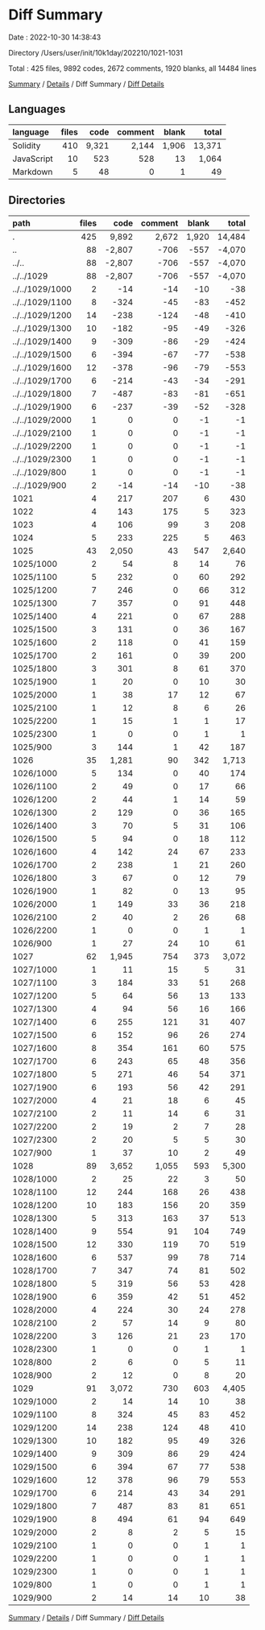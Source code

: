 # Diff Summary

Date : 2022-10-30 14:38:43

Directory /Users/user/init/10k1day/202210/1021-1031

Total : 425 files,  9892 codes, 2672 comments, 1920 blanks, all 14484 lines

[Summary](results.md) / [Details](details.md) / Diff Summary / [Diff Details](diff-details.md)

## Languages
| language | files | code | comment | blank | total |
| :--- | ---: | ---: | ---: | ---: | ---: |
| Solidity | 410 | 9,321 | 2,144 | 1,906 | 13,371 |
| JavaScript | 10 | 523 | 528 | 13 | 1,064 |
| Markdown | 5 | 48 | 0 | 1 | 49 |

## Directories
| path | files | code | comment | blank | total |
| :--- | ---: | ---: | ---: | ---: | ---: |
| . | 425 | 9,892 | 2,672 | 1,920 | 14,484 |
| .. | 88 | -2,807 | -706 | -557 | -4,070 |
| ../.. | 88 | -2,807 | -706 | -557 | -4,070 |
| ../../1029 | 88 | -2,807 | -706 | -557 | -4,070 |
| ../../1029/1000 | 2 | -14 | -14 | -10 | -38 |
| ../../1029/1100 | 8 | -324 | -45 | -83 | -452 |
| ../../1029/1200 | 14 | -238 | -124 | -48 | -410 |
| ../../1029/1300 | 10 | -182 | -95 | -49 | -326 |
| ../../1029/1400 | 9 | -309 | -86 | -29 | -424 |
| ../../1029/1500 | 6 | -394 | -67 | -77 | -538 |
| ../../1029/1600 | 12 | -378 | -96 | -79 | -553 |
| ../../1029/1700 | 6 | -214 | -43 | -34 | -291 |
| ../../1029/1800 | 7 | -487 | -83 | -81 | -651 |
| ../../1029/1900 | 6 | -237 | -39 | -52 | -328 |
| ../../1029/2000 | 1 | 0 | 0 | -1 | -1 |
| ../../1029/2100 | 1 | 0 | 0 | -1 | -1 |
| ../../1029/2200 | 1 | 0 | 0 | -1 | -1 |
| ../../1029/2300 | 1 | 0 | 0 | -1 | -1 |
| ../../1029/800 | 1 | 0 | 0 | -1 | -1 |
| ../../1029/900 | 2 | -14 | -14 | -10 | -38 |
| 1021 | 4 | 217 | 207 | 6 | 430 |
| 1022 | 4 | 143 | 175 | 5 | 323 |
| 1023 | 4 | 106 | 99 | 3 | 208 |
| 1024 | 5 | 233 | 225 | 5 | 463 |
| 1025 | 43 | 2,050 | 43 | 547 | 2,640 |
| 1025/1000 | 2 | 54 | 8 | 14 | 76 |
| 1025/1100 | 5 | 232 | 0 | 60 | 292 |
| 1025/1200 | 7 | 246 | 0 | 66 | 312 |
| 1025/1300 | 7 | 357 | 0 | 91 | 448 |
| 1025/1400 | 4 | 221 | 0 | 67 | 288 |
| 1025/1500 | 3 | 131 | 0 | 36 | 167 |
| 1025/1600 | 2 | 118 | 0 | 41 | 159 |
| 1025/1700 | 2 | 161 | 0 | 39 | 200 |
| 1025/1800 | 3 | 301 | 8 | 61 | 370 |
| 1025/1900 | 1 | 20 | 0 | 10 | 30 |
| 1025/2000 | 1 | 38 | 17 | 12 | 67 |
| 1025/2100 | 1 | 12 | 8 | 6 | 26 |
| 1025/2200 | 1 | 15 | 1 | 1 | 17 |
| 1025/2300  | 1 | 0 | 0 | 1 | 1 |
| 1025/900 | 3 | 144 | 1 | 42 | 187 |
| 1026 | 35 | 1,281 | 90 | 342 | 1,713 |
| 1026/1000 | 5 | 134 | 0 | 40 | 174 |
| 1026/1100 | 2 | 49 | 0 | 17 | 66 |
| 1026/1200 | 2 | 44 | 1 | 14 | 59 |
| 1026/1300 | 2 | 129 | 0 | 36 | 165 |
| 1026/1400 | 3 | 70 | 5 | 31 | 106 |
| 1026/1500 | 5 | 94 | 0 | 18 | 112 |
| 1026/1600 | 4 | 142 | 24 | 67 | 233 |
| 1026/1700 | 2 | 238 | 1 | 21 | 260 |
| 1026/1800 | 3 | 67 | 0 | 12 | 79 |
| 1026/1900 | 1 | 82 | 0 | 13 | 95 |
| 1026/2000 | 1 | 149 | 33 | 36 | 218 |
| 1026/2100 | 2 | 40 | 2 | 26 | 68 |
| 1026/2200 | 1 | 0 | 0 | 1 | 1 |
| 1026/900 | 1 | 27 | 24 | 10 | 61 |
| 1027 | 62 | 1,945 | 754 | 373 | 3,072 |
| 1027/1000 | 1 | 11 | 15 | 5 | 31 |
| 1027/1100 | 3 | 184 | 33 | 51 | 268 |
| 1027/1200 | 5 | 64 | 56 | 13 | 133 |
| 1027/1300 | 4 | 94 | 56 | 16 | 166 |
| 1027/1400 | 6 | 255 | 121 | 31 | 407 |
| 1027/1500 | 6 | 152 | 96 | 26 | 274 |
| 1027/1600 | 8 | 354 | 161 | 60 | 575 |
| 1027/1700 | 6 | 243 | 65 | 48 | 356 |
| 1027/1800 | 5 | 271 | 46 | 54 | 371 |
| 1027/1900 | 6 | 193 | 56 | 42 | 291 |
| 1027/2000 | 4 | 21 | 18 | 6 | 45 |
| 1027/2100 | 2 | 11 | 14 | 6 | 31 |
| 1027/2200 | 2 | 19 | 2 | 7 | 28 |
| 1027/2300 | 2 | 20 | 5 | 5 | 30 |
| 1027/900 | 1 | 37 | 10 | 2 | 49 |
| 1028 | 89 | 3,652 | 1,055 | 593 | 5,300 |
| 1028/1000 | 2 | 25 | 22 | 3 | 50 |
| 1028/1100 | 12 | 244 | 168 | 26 | 438 |
| 1028/1200 | 10 | 183 | 156 | 20 | 359 |
| 1028/1300 | 5 | 313 | 163 | 37 | 513 |
| 1028/1400 | 9 | 554 | 91 | 104 | 749 |
| 1028/1500 | 12 | 330 | 119 | 70 | 519 |
| 1028/1600 | 6 | 537 | 99 | 78 | 714 |
| 1028/1700 | 7 | 347 | 74 | 81 | 502 |
| 1028/1800 | 5 | 319 | 56 | 53 | 428 |
| 1028/1900 | 6 | 359 | 42 | 51 | 452 |
| 1028/2000 | 4 | 224 | 30 | 24 | 278 |
| 1028/2100 | 2 | 57 | 14 | 9 | 80 |
| 1028/2200 | 3 | 126 | 21 | 23 | 170 |
| 1028/2300 | 1 | 0 | 0 | 1 | 1 |
| 1028/800 | 2 | 6 | 0 | 5 | 11 |
| 1028/900 | 2 | 12 | 0 | 8 | 20 |
| 1029 | 91 | 3,072 | 730 | 603 | 4,405 |
| 1029/1000 | 2 | 14 | 14 | 10 | 38 |
| 1029/1100 | 8 | 324 | 45 | 83 | 452 |
| 1029/1200 | 14 | 238 | 124 | 48 | 410 |
| 1029/1300 | 10 | 182 | 95 | 49 | 326 |
| 1029/1400 | 9 | 309 | 86 | 29 | 424 |
| 1029/1500 | 6 | 394 | 67 | 77 | 538 |
| 1029/1600 | 12 | 378 | 96 | 79 | 553 |
| 1029/1700 | 6 | 214 | 43 | 34 | 291 |
| 1029/1800 | 7 | 487 | 83 | 81 | 651 |
| 1029/1900 | 8 | 494 | 61 | 94 | 649 |
| 1029/2000 | 2 | 8 | 2 | 5 | 15 |
| 1029/2100 | 1 | 0 | 0 | 1 | 1 |
| 1029/2200 | 1 | 0 | 0 | 1 | 1 |
| 1029/2300 | 1 | 0 | 0 | 1 | 1 |
| 1029/800 | 1 | 0 | 0 | 1 | 1 |
| 1029/900 | 2 | 14 | 14 | 10 | 38 |

[Summary](results.md) / [Details](details.md) / Diff Summary / [Diff Details](diff-details.md)